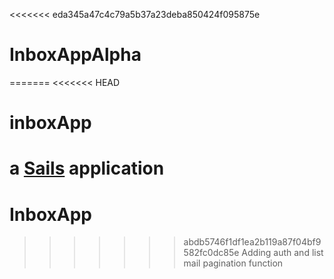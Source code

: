 <<<<<<< eda345a47c4c79a5b37a23deba850424f095875e
# InboxAppAlpha
=======
<<<<<<< HEAD
# inboxApp

a [Sails](http://sailsjs.org) application
=======
# InboxApp
>>>>>>> abdb5746f1df1ea2b119a87f04bf9582fc0dc85e
>>>>>>> Adding auth and list mail pagination function
